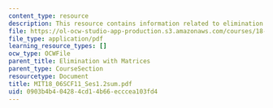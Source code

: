 ```yaml
---
content_type: resource
description: This resource contains information related to elimination with matrices.
file: https://ol-ocw-studio-app-production.s3.amazonaws.com/courses/18-06sc-linear-algebra-fall-2011/0903b4b404284cd14b66ecccea103fd4_MIT18_06SCF11_Ses1.2sum.pdf
file_type: application/pdf
learning_resource_types: []
ocw_type: OCWFile
parent_title: Elimination with Matrices
parent_type: CourseSection
resourcetype: Document
title: MIT18_06SCF11_Ses1.2sum.pdf
uid: 0903b4b4-0428-4cd1-4b66-ecccea103fd4
---
```

